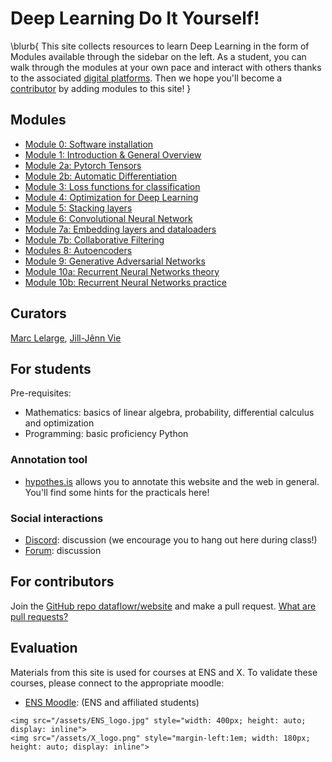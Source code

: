 # Deep Learning Do It Yourself!

\blurb{
    This site collects resources to learn Deep Learning in the form of
    Modules available through the sidebar on the left.
    As a student, you can walk through the modules at your own pace and
    interact with others thanks to the associated
    [digital platforms](#social-interactions).
    Then we hope you'll become a [contributor](#for_contributors)
    by adding modules to this site!
}

## Modules

- [Module 0: Software installation](./modules/0-sotfware-installation)
- [Module 1: Introduction & General Overview](./modules/1-intro-general-overview)
- [Module 2a: Pytorch Tensors](./modules/2a-pytorch-tensors)
- [Module 2b: Automatic Differentiation](./modules/2b-automatic-differentiation)
- [Module 3: Loss functions for classification](./modules/3-loss-functions-for-classification)
- [Module 4: Optimization for Deep Learning](./modules/4-optimization-for-deep-learning)
- [Module 5: Stacking layers](./modules/5-stacking-layers)
- [Module 6: Convolutional Neural Network](./modules/6-convolutional-neural-network)
- [Module 7a: Embedding layers and dataloaders](./modules/7a-embedding-layers-dataloaders)
- [Module 7b: Collaborative Filtering](./modules/7b-collaborative-filtering)
- [Modules 8: Autoencoders](./modules/8-autoencoders)
- [Module 9: Generative Adversarial Networks](./modules/9-generative-adversarial-networks)
- [Module 10a: Recurrent Neural Networks theory](./modules/10a-recurrent-neural-networks-theory)
- [Module 10b: Recurrent Neural Networks practice](./modules/10b-recurrent-neural-networks-practice)

## Curators

[Marc Lelarge](https://www.di.ens.fr/~lelarge/), [Jill-Jênn Vie](https://jill-jenn.net/)

## For students

Pre-requisites:

- Mathematics: basics of linear algebra, probability, differential calculus and optimization
- Programming: basic proficiency Python

### Annotation tool

- [hypothes.is](https://hypothes.is/groups/EzzjE8gb/deep-learning-ens-2020) allows you to annotate this website and the web in general. You'll find some hints for the practicals here!

### Social interactions

- [Discord](https://discord.gg/nZQ3fe3): discussion (we encourage you to hang out here during class!)
- [Forum](https://forum.dataflowr.com/): discussion

## For contributors

Join the [GitHub repo dataflowr/website](https://github.com/dataflowr/website) and make a pull request. [What are pull requests?](https://yangsu.github.io/pull-request-tutorial/)

## Evaluation

Materials from this site is used for courses at ENS and X. To validate these courses, please connect to the appropriate moodle:

- [ENS Moodle](https://moodle.ens.psl.eu/enrol/index.php?id=1020): (ENS and affiliated students)

~~~
<img src="/assets/ENS_logo.jpg" style="width: 400px; height: auto; display: inline">
<img src="/assets/X_logo.png" style="margin-left:1em; width: 180px; height: auto; display: inline">
~~~
